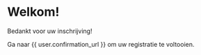 Welkom!
===
Bedankt voor uw inschrijving!

Ga naar {{ user.confirmation_url }} om uw registratie te voltooien.
